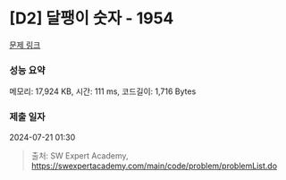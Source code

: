 # [D2] 달팽이 숫자 - 1954 

[문제 링크](https://swexpertacademy.com/main/code/problem/problemDetail.do?contestProbId=AV5PobmqAPoDFAUq) 

### 성능 요약

메모리: 17,924 KB, 시간: 111 ms, 코드길이: 1,716 Bytes

### 제출 일자

2024-07-21 01:30



> 출처: SW Expert Academy, https://swexpertacademy.com/main/code/problem/problemList.do